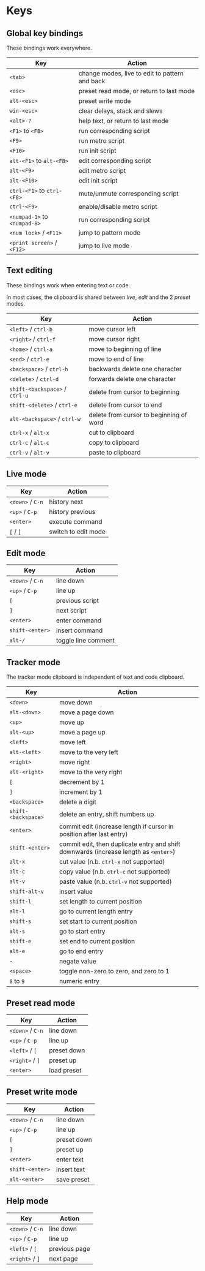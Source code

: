 # Keys

## Global key bindings

These bindings work everywhere.

| Key                          | Action                                         |
|------------------------------|------------------------------------------------|
| `<tab>`                      | change modes, live to edit to pattern and back |
| `<esc>`                      | preset read mode, or return to last mode       |
| `alt-<esc>`                  | preset write mode                              |
| `win-<esc>`                  | clear delays, stack and slews                  |
| `<alt>-?`                    | help text, or return to last mode              |
| `<F1>` to `<F8>`             | run corresponding script                       |
| `<F9>`                       | run metro script                               |
| `<F10>`                      | run init script                                |
| `alt-<F1>` to `alt-<F8>`     | edit corresponding script                      |
| `alt-<F9>`                   | edit metro script                              |
| `alt-<F10>`                  | edit init script                               |
| `ctrl-<F1>` to `ctrl-<F8>`   | mute/unmute corresponding script               |
| `ctrl-<F9>`                  | enable/disable metro script                    |
| `<numpad-1>` to `<numpad-8>` | run corresponding script                       |
| `<num lock>` / `<F11>`       | jump to pattern mode                           |
| `<print screen>` / `<F12>`   | jump to live mode                              |

## Text editing

These bindings work when entering text or code.

In most cases, the clipboard is shared between _live_, _edit_ and the 2 _preset_ modes.

| Key                            | Action                                  |
|--------------------------------|-----------------------------------------|
| `<left>` / `ctrl-b`            | move cursor left                        |
| `<right>` / `ctrl-f`           | move cursor right                       |
| `<home>` / `ctrl-a`            | move to beginning of line               |
| `<end>` / `ctrl-e`             | move to end of line                     |
| `<backspace>` / `ctrl-h`       | backwards delete one character          |
| `<delete>` / `ctrl-d`          | forwards delete one character           |
| `shift-<backspace>` / `ctrl-u` | delete from cursor to beginning         |
| `shift-<delete>` / `ctrl-e`    | delete from cursor to end               |
| `alt-<backspace>` / `ctrl-w`   | delete from cursor to beginning of word |
| `ctrl-x` / `alt-x`             | cut to clipboard                        |
| `ctrl-c` / `alt-c`             | copy to clipboard                       |
| `ctrl-v` / `alt-v`             | paste to clipboard                      |

## Live mode

| Key              | Action              |
|------------------|---------------------|
| `<down>` / `C-n` | history next        |
| `<up>` / `C-p`   | history previous    |
| `<enter>`        | execute command     |
| `[` / `]`        | switch to edit mode |

## Edit mode

| Key                | Action                    |
|--------------------|---------------------------|
| `<down>` / `C-n`   | line down                 |
| `<up>` / `C-p`     | line up                   |
| `[`                | previous script           |
| `]`                | next script               |
| `<enter>`          | enter command             |
| `shift-<enter>`    | insert command            |
| `alt-/`            | toggle line comment       |

## Tracker mode

The tracker mode clipboard is independent of text and code clipboard.

| Key                 | Action                                                                                |
|---------------------|---------------------------------------------------------------------------------------|
| `<down>`            | move down                                                                             |
| `alt-<down>`        | move a page down                                                                      |
| `<up>`              | move up                                                                               |
| `alt-<up>`          | move a page up                                                                        |
| `<left>`            | move left                                                                             |
| `alt-<left>`        | move to the very left                                                                 |
| `<right>`           | move right                                                                            |
| `alt-<right>`       | move to the very right                                                                |
| `[`                 | decrement by 1                                                                        |
| `]`                 | increment by 1                                                                        |
| `<backspace>`       | delete a digit                                                                        |
| `shift-<backspace>` | delete an entry, shift numbers up                                                     |
| `<enter>`           | commit edit (increase length if cursor in position after last entry)                  |
| `shift-<enter>`     | commit edit, then duplicate entry and shift downwards (increase length as `<enter>`)  |
| `alt-x`             | cut value (n.b. `ctrl-x` not supported)                                               |
| `alt-c`             | copy value (n.b. `ctrl-c` not supported)                                              |
| `alt-v`             | paste value (n.b. `ctrl-v` not supported)                                             |
| `shift-alt-v`       | insert value                                                                          |
| `shift-l`           | set length to current position                                                        |
| `alt-l`             | go to current length entry                                                            |
| `shift-s`           | set start to current position                                                         |
| `alt-s`             | go to start entry                                                                     |
| `shift-e`           | set end to current position                                                           |
| `alt-e`             | go to end entry                                                                       |
| `-`                 | negate value                                                                          |
| `<space>`           | toggle non-zero to zero, and zero to 1                                                |
| `0` to `9`          | numeric entry                                                                         |

## Preset read mode

| Key              | Action      |
|------------------|-------------|
| `<down>` / `C-n` | line down   |
| `<up>` / `C-p`   | line up     |
| `<left>` / `[`   | preset down |
| `<right>` / `]`  | preset up   |
| `<enter>`        | load preset |

## Preset write mode

| Key              | Action      |
|------------------|-------------|
| `<down>` / `C-n` | line down   |
| `<up>` / `C-p`   | line up     |
| `[`              | preset down |
| `]`              | preset up   |
| `<enter>`        | enter text  |
| `shift-<enter>`  | insert text |
| `alt-<enter>`    | save preset |

## Help mode

| Key              | Action        |
|------------------|---------------|
| `<down>` / `C-n` | line down     |
| `<up>` / `C-p`   | line up       |
| `<left>` / `[`   | previous page |
| `<right>` / `]`  | next page     |
